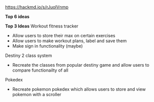 https://hackmd.io/s/rJuolVnmp


**Top 6 ideas**



**Top 3 Ideas**
Workout fitness tracker
- Allow users to store their max on certain exercises
- Allow users to make workout plans, label and save them
- Make sign in functionality (maybe)

Destiny 2 class system
- Recreate the classes from popular destiny game and allow users to compare functionailty of all

Pokedex
- Recreate pokemon pokedex which allows users to store and view pokemon with a scroller
